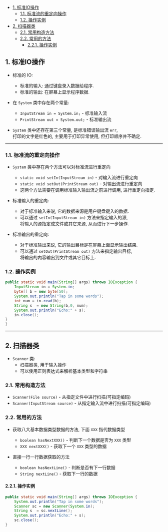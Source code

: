 <!-- TOC -->

- [1. 标准IO操作](#1-标准io操作)
  - [1.1. 标准流的重定向操作](#11-标准流的重定向操作)
  - [1.2. 操作实例](#12-操作实例)
- [2. 扫描器类](#2-扫描器类)
  - [2.1. 常用构造方法](#21-常用构造方法)
  - [2.2. 常用的方法](#22-常用的方法)
    - [2.2.1. 操作实例](#221-操作实例)

<!-- /TOC -->

## 1. 标准IO操作
- 标准的 IO:
  - 标准的输入: 通过键盘录入数据给程序.
  - 标准的输出: 在屏幕上显示程序数据.

- 在 `System` 类中存在两个常量:
  - `InputStream in = System.in;` - 标准输入流
  - `PrintStream out = System.out;` - 标准输出流

- `System` 类中还存在第三个常量, 是标准错误输出流 `err`,  
  打印的文字是红色的, 主要用于打印异常使用, 但打印顺序并不确定.

****

### 1.1. 标准流的重定向操作
- `System` 类中存在两个方法可以对标准流进行重定向
  - `static void setIn(InputStream in)` - 对输入流进行重定向
  - `static void setOut(PrintStream out)` - 对输出流进行重定向
  - 这两个方法需要在调用标准输入输出流之前进行调用, 进行重定向指定.

- 标准输入的重定向:  
  - 对于标准输入来说, 它的数据来源是用户键盘键入的数据.  
  - 可以通过 `setIn(InputStream in)` 方法来指定输入的源,  
    将输入的源指定成文件或其它来源, 从而进行下一步操作.

- 标准输出的重定向:  
  - 对于标准输出来说, 它的输出目标是在屏幕上面显示输出结果.  
  - 可以通过 `setOut(PrintStream out)` 方法来指定输出目标,  
    将输出的内容输出到文件或其它目标上.

### 1.2. 操作实例
```java
public static void main(String[] args) throws IOException {
    InputStream in = System.in;
    byte[] b = new byte[50];
    System.out.println("Tap in some words");
    int num = in.read(b);
    String s  = new String(b,0, num);
    System.out.println("Echo:" + s);
    in.close();
}
}
```

****

## 2. 扫描器类
- `Scanner` 类: 
  - 扫描器类, 用于输入操作
  - 可以使用正则表达式来解析基本类型和字符串

### 2.1. 常用构造方法
- `Scanner(File source)` - 从指定文件中进行扫描(可指定编码)
- `Scanner(InputStream source)` - 从指定输入流中进行扫描(可指定编码)

### 2.2. 常用的方法
- 获取八大基本数据类型数据的方法, 下面 `XXX` 指代数据类型
  - `boolean hasNextXXX()` - 判断下一个数据是否为 `XXX` 类型
  - `XXX nextXXX()` - 获取下一个 `XXX` 类型的数据

- 直接一行一行数据获取的方法
  - `boolean hasNextLine()` - 判断是否有下一行数据
  - `String nextLine()` - 获取下一行的数据

#### 2.2.1. 操作实例
```java
public static void main(String[] args) throws IOException {
    System.out.println("Tap in some words");
    Scanner sc = new Scanner(System.in);
    String s  = sc.nextLine();
    System.out.println("Echo:" + s);
    sc.close();
}
```
